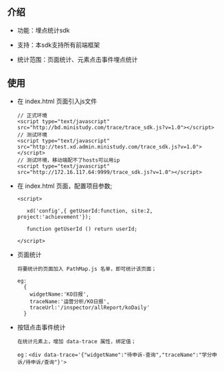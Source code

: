 ## 介绍
* 功能：埋点统计sdk

* 支持：本sdk支持所有前端框架

* 统计范围：页面统计、元素点击事件埋点统计


## 使用

* 在 index.html 页面引入js文件
    ```
    // 正式环境
    <script type="text/javascript" src="http://bd.ministudy.com/trace/trace_sdk.js?v=1.0"></script>
    // 测试环境
    <script type="text/javascript" src="http://test.xd.admin.ministudy.com/trace_sdk.js?v=1.0"></script>
    // 测试环境，移动端配不了hosts可以用ip
    <script type="text/javascript" src="http://172.16.117.64:9999/trace_sdk.js?v=1.0"></script>
    ```
* 在 index.html 页面，配置项目参数;
    ```
    <script>

       xd('config',{ getUserId:function, site:2, project:'achievement'});

       function getUserId () return userId;

    </script>
    ```
* 页面统计
    ```
    将要统计的页面加入 PathMap.js 名单，即可统计该页面；

    eg:
      {
        widgetName:'KO日报',
        traceName:'运营分析/KO日报',
        traceUrl:'/inspector/allReport/koDaily'
      }
    ```
 * 按钮点击事件统计
     ```
     在统计元素上，增加 data-trace 属性，绑定值；

     eg：<div data-trace='{"widgetName":"待申诉-查询","traceName":"学分申诉/待申诉/查询"}'>
     ```

